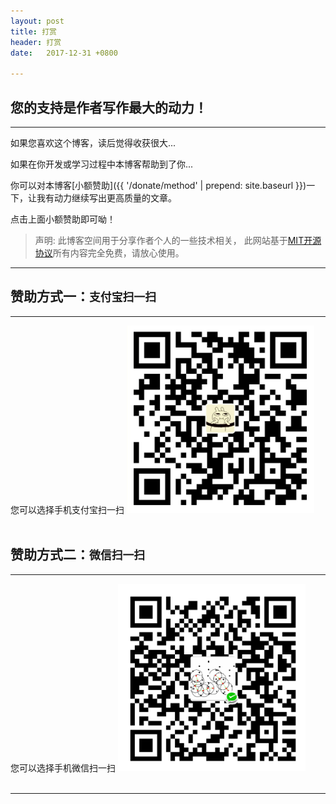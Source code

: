 ```yaml
---
layout: post
title: 打赏
header: 打赏
date:   2017-12-31 +0800

---
```


您的支持是作者写作最大的动力！
------------------------------
<hr>

如果您喜欢这个博客，读后觉得收获很大...

如果在你开发或学习过程中本博客帮助到了你...

你可以对本博客[小额赞助]({{ '/donate/method' | prepend: site.baseurl }})一下，让我有动力继续写出更高质量的文章。

点击上面小额赞助即可呦！


>声明: 此博客空间用于分享作者个人的一些技术相关， 此网站基于[MIT开源协议](https://github.com/luoyan35714/LessOrMore/blob/master/LICENSE)所有内容完全免费，请放心使用。

<hr>

赞助方式一：`支付宝扫一扫`
------------------------------

<hr>
您可以选择手机支付宝扫一扫

<img src="/styles/images/zhifubao.png" width = "300" height = "300" alt="支付宝二维码付款给 sinsa"/>

<br>
<br>

赞助方式二：`微信扫一扫`
------------------------------

<hr>
您可以选择手机微信扫一扫

<img src="/styles/images/weixin.png" width = "300" height = "300" alt="微信二维码付款给sinsa"/>

<br>
<br>

<hr>

